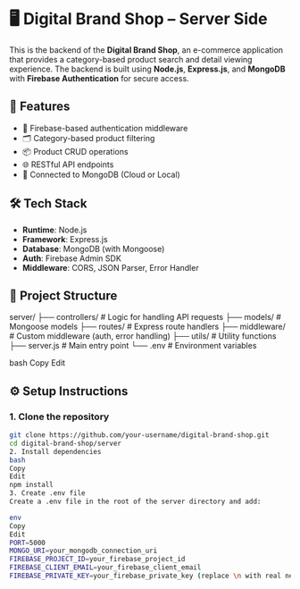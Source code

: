 # 🖥️ Digital Brand Shop – Server Side

This is the backend of the **Digital Brand Shop**, an e-commerce application that provides a category-based product search and detail viewing experience. The backend is built using **Node.js**, **Express.js**, and **MongoDB** with **Firebase Authentication** for secure access.

## 🚀 Features

- 🔐 Firebase-based authentication middleware
- 🗂️ Category-based product filtering
- 📦 Product CRUD operations
- 🌐 RESTful API endpoints
- 📡 Connected to MongoDB (Cloud or Local)

## 🛠️ Tech Stack

- **Runtime**: Node.js
- **Framework**: Express.js
- **Database**: MongoDB (with Mongoose)
- **Auth**: Firebase Admin SDK
- **Middleware**: CORS, JSON Parser, Error Handler

## 📁 Project Structure

server/
├── controllers/ # Logic for handling API requests
├── models/ # Mongoose models
├── routes/ # Express route handlers
├── middleware/ # Custom middleware (auth, error handling)
├── utils/ # Utility functions
├── server.js # Main entry point
└── .env # Environment variables

bash
Copy
Edit

## ⚙️ Setup Instructions

### 1. Clone the repository

```bash
git clone https://github.com/your-username/digital-brand-shop.git
cd digital-brand-shop/server
2. Install dependencies
bash
Copy
Edit
npm install
3. Create .env file
Create a .env file in the root of the server directory and add:

env
Copy
Edit
PORT=5000
MONGO_URI=your_mongodb_connection_uri
FIREBASE_PROJECT_ID=your_firebase_project_id
FIREBASE_CLIENT_EMAIL=your_firebase_client_email
FIREBASE_PRIVATE_KEY=your_firebase_private_key (replace \n with real newlines)
